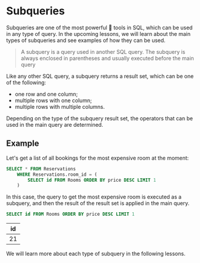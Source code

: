 # Subqueries

Subqueries are one of the most powerful 💪 tools in SQL, which can be used in any type of query.
In the upcoming lessons, we will learn about the main types of subqueries and see examples of how they can be used.

> A subquery is a query used in another SQL query.
> The subquery is always enclosed in parentheses and usually executed before
> the main query

Like any other SQL query, a subquery returns a result set, which can be one of the following:

- one row and one column;
- multiple rows with one column;
- multiple rows with multiple columns.

Depending on the type of the subquery result set, the operators that can be used in the main query are determined.

## Example

Let's get a list of all bookings for the most expensive room at the moment:

```sql
SELECT * FROM Reservations
    WHERE Reservations.room_id = (
        SELECT id FROM Rooms ORDER BY price DESC LIMIT 1
    )
```

In this case, the query to get the most expensive room is executed as a subquery,
and then the result of the result set is applied in the main query.

```sql
SELECT id FROM Rooms ORDER BY price DESC LIMIT 1
```

| id  |
| --- |
| 21  |

We will learn more about each type of subquery in the following lessons.
